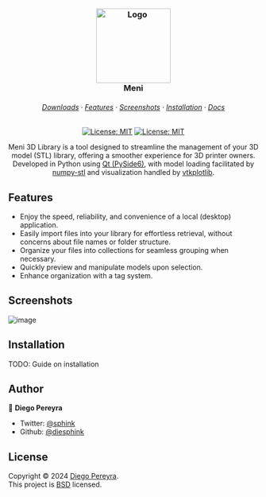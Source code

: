 <h3 align="center">
	<img src="assets/logo.svg" width="150" alt="Logo"/><br/>
	Meni
</h3>

<h6 align="center">
  <a href="#">Downloads</a>
  ·
  <a href="#">Features</a>
  ·
  <a href="#">Screenshots</a>
  ·
  <a href="#">Installation</a>
  ·
  <a href="#">Docs</a>
</h6>

<p align="center">
  <a href="https://github.com/diesphink/meni/blob/master/LICENSE"><img alt="License: MIT" src="https://img.shields.io/badge/version-0.1.0-blue.svg" target="_blank" /></a>
  <a href="https://github.com/diesphink/meni/blob/master/LICENSE"><img alt="License: MIT" src="https://img.shields.io/badge/license-BSD-darkcyan.svg" target="_blank" /></a>
</p>

<p align="center">
Meni 3D Library is a tool designed to streamline the management of your 3D model (STL) library, offering a smoother experience for 3D printer owners.
<br>
Developed in Python using <a href="https://doc.qt.io/qtforpython-6/index.html">Qt (PySide6)</a>, with model loading facilitated by <a href="https://github.com/WoLpH/numpy-stl/">numpy-stl</a> and visualization handled by <a href="https://github.com/bwoodsend/vtkplotlib">vtkplotlib</a>.
</p>

## Features

- Enjoy the speed, reliability, and convenience of a local (desktop) application.
- Easily import files into your library for effortless retrieval, without concerns about file names or folder structure.
- Organize your files into collections for seamless grouping when necessary.
- Quickly preview and manipulate models upon selection.
- Enhance organization with a tag system.

## Screenshots

![image](https://github.com/diesphink/meni/assets/10153740/73e69b09-3379-403d-b712-0054c161161b)




## Installation

TODO: Guide on installation

## Author

👤 **Diego Pereyra**

- Twitter: [@sphink](https://twitter.com/sphink)
- Github: [@diesphink](https://github.com/diesphink)

## License

Copyright © 2024 [Diego Pereyra](https://github.com/diesphink).<br />
This project is [BSD](https://github.com/diesphink/meni/blob/master/LICENSE) licensed.
